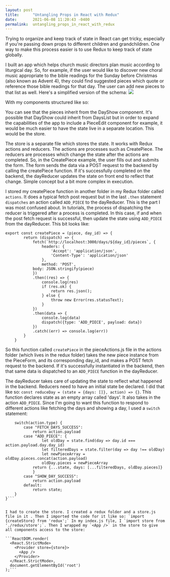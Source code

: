 ```yaml
---
layout: post
title:      "Untangling Props in React with Redux"
date:       2021-06-08 11:20:43 -0400
permalink:  untangling_props_in_react_with_redux
---
```



Trying to organize and keep track of state in React can get tricky, especially if you're passing down props to different children and grandchildren. One way to make this process easier is to use Redux to keep track of state globally.

I built an app which helps church music directors plan music according to liturgical day. So, for example, if the user would like to discover new choral music appropriate to the bible readings for the Sunday before Christmas (also known as Advent 4), they could find suggested pieces which quote or reference those bible readings for that day. The user can add new pieces to that list as well. Here's a simplified version of the schema: ![](https://drive.google.com/file/d/1zag8cy1PJk1ScqAS-9kGdSPkCsZ0U1RZ/view?usp=sharing)


With my components structured like so: [](https://drive.google.com/file/d/1EQRFx8iEu1pnJI2bk7BFta4HEivMLYiB/view?usp=sharing)

You can see that the pieces inherit from the DayShow component. It's possible that DayShow could inherit from DaysList but in order to expand the capabilities of the app to include a PieceEdit component for example, it would be much easier to have the state live in a separate location. This would be the store.

The store is a separate file which stores the state. It works with Redux actions and reducers. The actions are processes such as CreatePiece. The reducers are processes which change the state after the actions are completed. So, in the CreatePiece example, the user fills out and submits the form. The form sends the data via a POST request to the backend by calling the createPiece function. If it's successfully completed on the backend, the dayReducer updates the state on front end to reflect that change. Simple concept but a bit more complex in execution. 

I stored my createPiece function in another folder in my Redux folder called `actions`. It does a typical fetch post request but in the last `.then` statement `dispatches` an action called `ADD_PIECE` to the dayReducer. This is the part I was most confused about. In tutorials, the process of dispatching the reducer is triggered after a process is completed. In this case, if and when the post fetch request is successful, then update the state using `ADD_PIECE` from the dayReducer. This bit looks like: 

```
export const createPiece = (piece, day_id) => {
        return (dispatch) => {
            fetch(`http://localhost:3000/days/${day_id}/pieces`, {
                headers: {
                    'Accept': 'application/json',
                    'Content-Type': 'application/json'
                },
                method: 'POST',
            body: JSON.stringify(piece)
            })
            .then((res) => {
                console.log(res)
                if (res.ok) {
                    return res.json();
                } else {
                    throw new Error(res.statusText);
                }
            })
            .then(data => {
                console.log(data)
                dispatch({type: 'ADD_PIECE', payload: data})
            })
            .catch((err) => console.log(err))
        }
    }
```
		
So this function called `createPiece` in the pieceActions.js file in the actions folder (which lives in the redux folder) takes the new piece instance from the PieceForm, and its corresponding day_id, and makes a POST fetch request to the backend. If it's successfully instantiated in the backend, then that same data is dispatched to an `ADD_PIECE` function in the dayReducer.

The dayReducer takes care of updating the state to reflect what happened in the backend. Reducers need to have an initial state be declared. I did that like so: `const reduceDay = (state = {days: []}, action) => {}`. This function declares state as an empty array called 'days'. It also takes in the action `ADD_PIECE`. Since I'm going to want this function to respond to different actions like fetching the days and showing a day, I used a `switch` statement: 

```const reduceDay = (state = {days: []}, action) => {
    switch(action.type) {
        case "FETCH_DAYS_SUCCESS":
            return action.payload
        case "ADD_PIECE": {
                let oldDay = state.find(day => day.id === action.payload.day.day_id)
                let filteredDays = state.filter(day => day !== oldDay)
                let newPieceArray = oldDay.pieces.concat(action.payload)
                oldDay.pieces = newPieceArray
            return {...state, days: [...filteredDays, oldDay.pieces]}
            }
        case "SHOW_DAY_SUCCESS":
            return action.payload
        default:
            return state;
    }
}```
		

I had to create the store. I created a redux folder and a store.js file in it . Then I imported the code for it like so: `import {createStore} from 'redux';` In my index.js file, I `import store from './redux/store';`. Then I wrapped my `<App />` in the store to give all components access to the store:

```ReactDOM.render(
  <React.StrictMode>
    <Provider store={store}>
      <App />
    </Provider>
  </React.StrictMode>,
  document.getElementById('root')
);```


		
		

